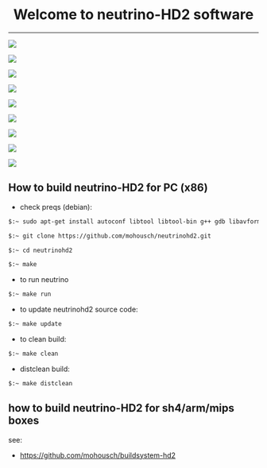 
<h1 align="center">
  Welcome to neutrino-HD2 software
</h1>

-------
![](https://github.com/mohousch/neutrinohd2/blob/master/nhd2-exp/doc/resources/mainmenu.bmp)

![](https://github.com/mohousch/neutrinohd2/blob/master/nhd2-exp/doc/resources/pluginsbrowser.bmp)

![](https://github.com/mohousch/neutrinohd2/blob/master/nhd2-exp/doc/resources/moviebrowser.bmp)

![](https://github.com/mohousch/neutrinohd2/blob/master/nhd2-exp/doc/resources/movietrailer.bmp)

![](https://github.com/mohousch/neutrinohd2/blob/master/nhd2-exp/doc/resources/movieinfowidget.bmp)

![](https://github.com/mohousch/neutrinohd2/blob/master/nhd2-exp/doc/resources/mainmenu_1.bmp)

![](https://github.com/mohousch/neutrinohd2/blob/master/nhd2-exp/doc/resources/mainmenu_2.bmp)

![](https://github.com/mohousch/neutrinohd2/blob/master/nhd2-exp/doc/resources/mainmenu_3.bmp)

![](https://github.com/mohousch/neutrinohd2/blob/master/nhd2-exp/doc/resources/KravenHD.png)

## How to build neutrino-HD2 for PC (x86) ##

* check preqs (debian):

```bash
$:~ sudo apt-get install autoconf libtool libtool-bin g++ gdb libavformat-dev libswscale-dev libopenthreads-dev libglew-dev freeglut3-dev libcurl4-gnutls-dev libfreetype6-dev libid3tag0-dev libmad0-dev libogg-dev libpng12-dev libgif-dev libjpeg-dev libvorbis-dev libflac-dev libblkid-dev libgstreamer1.0-dev libgstreamer-plugins-base1.0-dev libgstreamer-plugins-bad1.0-dev libfribidi-dev libass-dev python-dev lua5.2 lua5.2-dev lua-json lua-expat lua-posix lua-socket lua-soap lua-curl
```

```bash
$:~ git clone https://github.com/mohousch/neutrinohd2.git
```
```bash
$:~ cd neutrinohd2
```

```bash
$:~ make
```

* to run neutrino
```bash
$:~ make run
```

* to update neutrinohd2 source code:
```bash
$:~ make update
```

* to clean build:
```bash
$:~ make clean
```

* distclean build:
```bash
$:~ make distclean
```

## how to build neutrino-HD2 for sh4/arm/mips boxes ##
see:
* https://github.com/mohousch/buildsystem-hd2







